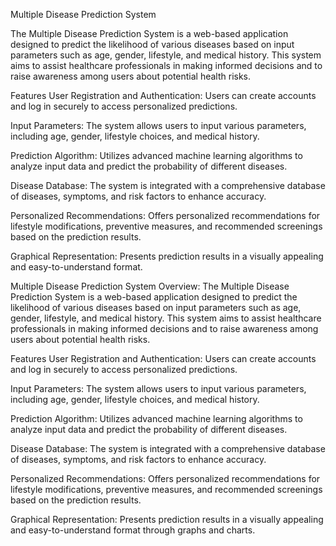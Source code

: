 Multiple Disease Prediction System


The Multiple Disease Prediction System is a web-based application designed to predict the likelihood of various diseases based on input parameters such as age, gender, lifestyle, and medical history. This system aims to assist healthcare professionals in making informed decisions and to raise awareness among users about potential health risks.

Features
User Registration and Authentication: Users can create accounts and log in securely to access personalized predictions.

Input Parameters: The system allows users to input various parameters, including age, gender, lifestyle choices, and medical history.

Prediction Algorithm: Utilizes advanced machine learning algorithms to analyze input data and predict the probability of different diseases.

Disease Database: The system is integrated with a comprehensive database of diseases, symptoms, and risk factors to enhance accuracy.

Personalized Recommendations: Offers personalized recommendations for lifestyle modifications, preventive measures, and recommended screenings based on the prediction results.

Graphical Representation: Presents prediction results in a visually appealing and easy-to-understand format.

Multiple Disease Prediction System
Overview:
The Multiple Disease Prediction System is a web-based application designed to predict the likelihood of various diseases based on input parameters such as age, gender, lifestyle, 
and medical history. This system aims to assist healthcare professionals in making informed decisions and to raise awareness among users about potential health risks.

Features
User Registration and Authentication: Users can create accounts and log in securely to access personalized predictions.

Input Parameters: The system allows users to input various parameters, including age, gender, lifestyle choices, and medical history.

Prediction Algorithm: Utilizes advanced machine learning algorithms to analyze input data and predict the probability of different diseases.

Disease Database: The system is integrated with a comprehensive database of diseases, symptoms, and risk factors to enhance accuracy.

Personalized Recommendations: Offers personalized recommendations for lifestyle modifications, preventive measures, and recommended screenings based on the prediction results.

Graphical Representation: Presents prediction results in a visually appealing and easy-to-understand format through graphs and charts.







